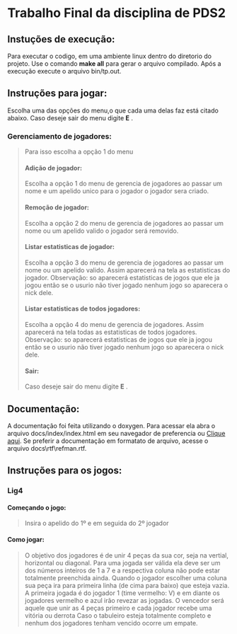 # Trabalho Final da disciplina de PDS2
## Instuções de execução:
Para executar o codigo, em uma ambiente linux dentro do diretorio do projeto. Use o comando **make all** para gerar o arquivo compilado. Após a execução execute o arquivo bin/tp.out.

## Instruções para jogar:
Escolha uma das opções do menu,o que cada uma delas faz está citado abaixo. Caso deseje sair do menu digite **E** .
### Gerenciamento de jogadores:
>Para isso escolha a opção 1 do menu
> #### Adição de jogador:
> Escolha a opção 1 do menu de gerencia de jogadores ao passar um nome e um apelido unico para o jogador o jogador sera criado.
>#### Remoção de jogador:
>  Escolha a opção 2 do menu de gerencia de jogadores ao passar um nome ou um apelido valido o jogador será removido.
>#### Listar estatisticas de jogador:
>  Escolha a opção 3 do menu de gerencia de jogadores ao passar um nome ou um apelido valido. Assim aparecerá na tela as estatisticas do jogador. Observação: so aparecerá estatisticas de jogos que ele ja jogou então   se o usurio não tiver jogado nenhum jogo so aparecera o nick dele.
>#### Listar estatisticas de todos jogadores:
>  Escolha a opção 4 do menu de gerencia de jogadores. Assim aparecerá na tela todas as estatisticas de todos jogadores. Observação: so aparecerá estatisticas de jogos que ele ja jogou então se o usurio não tiver jogado nenhum jogo so aparecera o nick dele.
>#### Sair:
> Caso deseje sair do menu digite **E** .
 
## Documentação:
A documentação foi feita utilizando o doxygen. Para acessar ela abra o arquivo docs/index/index.html em seu navegador de preferencia ou [Clique  aqui](https://drefus.github.io/PDS2-Trabalho-Final/index/index.html). Se preferir a documentação em formatato de arquivo, acesse o arquivo docs\rtf\refman.rtf.

## Instruções para os jogos:

### Lig4

#### Começando o jogo:
>Insira o apelido do 1º e em seguida do 2º jogador

#### Como jogar: 
>O objetivo dos jogadores é de unir 4 peças da sua cor, seja na vertial, horizontal ou diagonal.
>Para uma jogada ser válida ela deve ser um dos números inteiros de 1 a 7 e a respectiva coluna não pode estar totalmente preenchida ainda.
>Quando o jogador escolher uma coluna sua peça ira para primeira linha (de cima para baixo) que esteja vazia.
>A primeira jogada é do jogador 1 (time vermelho: V) e em diante os jogadores vermelho e azul irão revezar as jogadas.
>O vencedor será aquele que unir as 4 peças primeiro e cada jogador recebe uma vitória ou derrota
>Caso o tabuleiro esteja totalmente completo e nenhum dos jogadores tenham vencido ocorre um empate.

